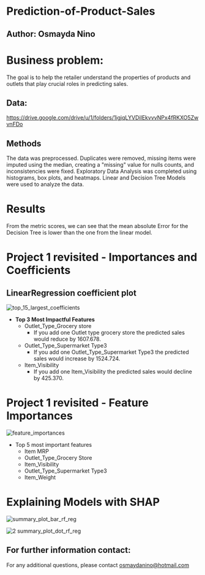 # Prediction-of-Product-Sales

## Author: Osmayda Nino

# Business problem: 
The goal is to help the retailer understand the properties of products and outlets that play crucial roles in predicting sales.

## Data: 
https://drive.google.com/drive/u/1/folders/1igjqLYVDiIEkvvvNPx4fRKXO5ZwvnFDo

## Methods
The data was preprocessed. Duplicates were removed, missing items were imputed using the median, creating a "missing" value for nulls counts, and inconsistencies were fixed. 
Exploratory Data Analysis was completed using histograms, box plots, and heatmaps. 
Linear and Decision Tree Models were used to analyze the data.

# Results
From the metric scores, we can see that the mean absolute Error for the Decision Tree is lower than the one from the linear model. 

# Project 1 revisited - Importances and Coefficients
## LinearRegression coefficient plot
![top_15_largest_coefficients](https://github.com/Osmayda/Prediction-of-Product-Sales/assets/129660519/206fc0db-3bef-49de-b5c0-e3d316f49077)

- **Top 3 Most Impactful Features**
    - Outlet_Type_Grocery store
        - If you add one Outlet type grocery store the predicted sales would reduce by 1607.678.
    - Outlet_Type_Supermarket Type3
        - If you add one Outlet_Type_Supermarket Type3 the predicted sales would increase by 1524.724.
    - Item_Visibility
        - If you add one Item_Visibility the predicted sales would decline by 425.370.
# Project 1 revisited - Feature Importances
![feature_importances](https://github.com/Osmayda/Prediction-of-Product-Sales/assets/129660519/3622c8a5-a0f2-4ca3-83a2-e70294d81fbb)
- Top 5 most important features
    - Item MRP
    - Outlet_Type_Grocery Store
    - Item_Visibility
    - Outlet_Type_Supermarket Type3
    - Item_Weight

# Explaining Models with SHAP
![summary_plot_bar_rf_reg](https://github.com/Osmayda/Prediction-of-Product-Sales/assets/129660519/70d677a2-c7ef-4b25-acf3-92110339c53d)

![2 summary_plot_dot_rf_reg](https://github.com/Osmayda/Prediction-of-Product-Sales/assets/129660519/50f798b7-bf93-4b11-b8ec-bbe191ceb9af)

## For further information contact:
For any additional questions, please contact osmaydanino@hotmail.com

